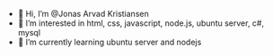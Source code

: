 - 👋 Hi, I’m @Jonas Arvad Kristiansen
- 👀 I’m interested in html, css, javascript, node.js, ubuntu server, c#, mysql
- 🌱 I’m currently learning ubuntu server and nodejs
<!---
JonasArvadKristiansen/JonasArvadKristiansen is a ✨ special ✨ repository because its `README.md` (this file) appears on your GitHub profile.
You can click the Preview link to take a look at your changes.
--->
